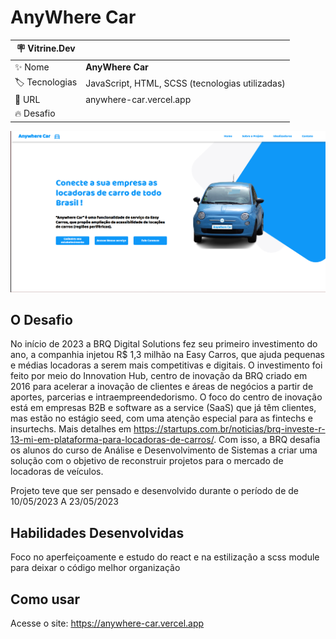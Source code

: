 # AnyWhere Car

| :placard: Vitrine.Dev |                                                 |
| --------------------- | ----------------------------------------------- |
| :sparkles: Nome       | **AnyWhere Car**                                |
| :label: Tecnologias   | JavaScript, HTML, SCSS (tecnologias utilizadas) |
| :rocket: URL          | anywhere-car.vercel.app                         |
| :fire: Desafio        |

<!-- Inserir imagem com a #vitrinedev ao final do link -->

![](https://github.com/Arttutu/anywhere-car/blob/master/telaInicial.png?raw=true#vitrinedev)

## O Desafio

No início de 2023 a BRQ Digital Solutions fez seu primeiro investimento do ano, a companhia injetou R$ 1,3 milhão na Easy Carros, que ajuda pequenas e médias locadoras a serem mais competitivas e digitais.
O investimento foi feito por meio do Innovation Hub, centro de inovação da BRQ criado em 2016 para acelerar a inovação de clientes e áreas de negócios a partir de aportes, parcerias e intraempreendedorismo. O foco do centro de inovação está em empresas B2B e software as a service (SaaS) que já têm clientes, mas estão no estágio seed, com uma atenção especial para as fintechs e insurtechs. Mais detalhes em https://startups.com.br/noticias/brq-investe-r-13-mi-em-plataforma-para-locadoras-de-carros/.
Com isso, a BRQ desafia os alunos do curso de Análise e Desenvolvimento de Sistemas a criar uma solução com o objetivo de reconstruir projetos para o mercado de locadoras de veículos.

Projeto teve que ser pensado e desenvolvido durante o período de de 10/05/2023 A 23/05/2023

## Habilidades Desenvolvidas

Foco no aperfeiçoamente e estudo do react e na estilização a scss module para deixar o código melhor organização

## Como usar

Acesse o site: https://anywhere-car.vercel.app
